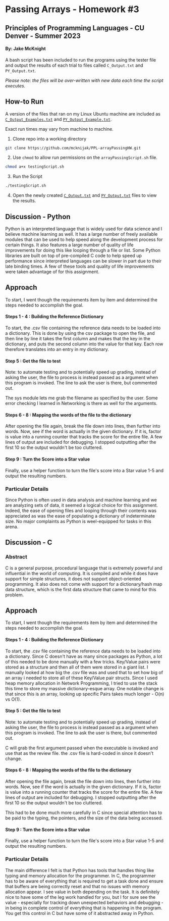 # Passing Arrays - Homework #3

## Principles of Programming Languages - CU Denver - Summer 2023

#### By: Jake McKnight

A bash script has been included to run the programs using the tester file and output the results of each trial to files
called `C_Output.txt` and `PY_Output.txt`.

*Please note: the files will be over-written with new data each time the script executes.*

## How-to Run

A version of the files that ran on my Linux Ubuntu machine are included as [`C_Output_Examples.txt`](./C_Output_Example.txt) 
and [`PY_Output_Example.txt`](./PY_Output_Example.txt).

Exact run times may vary from machine to machine.

1. Clone repo into a working directory

```bash
git clone https://github.com/mcknijak/PPL-arrayPassingHW.git
```

2. Use `chmod` to allow run permissions on the `arrayPassingScript.sh` file.

```bash
chmod a+x testingScript.sh
```

3. Run the Script

```bash
./testingScript.sh
```

4. Open the newly created [`C_Output.txt`](./C_Output.txt) and [`PY_Output.txt`](./PY_Output.txt) files to view the results.


## Discussion - Python

Python is an interpreted language that is widely used for data science and I believe machine learning as well. It has a
large number of freely available modules that can be used to help speed along the development process for certain things.
It also features a large number of quality of life improvements for doing this like looping through a file or list. 
Some Python libraries are built on top of pre-compiled C code to help speed up performance since interpreted languages can be slower
in part due to their late binding times. A few of these tools and quality of life improvements were taken advantage of
for this assignment.

## Approach

To start, I went though the requirements item by item and determined the steps needed to accomplish the goal.

#### Steps 1 - 4 : Building the Reference Dictionary

To start, the .csv file containing the reference data needs to be loaded into a dictionary.
This is done by using the csv package to open the file, and then line by line it takes the first column and makes that
the key in the dictionary, and puts the second column into the value for that key. Each row therefore translates into
an entry in my dictionary.

#### Step 5 : Get the file to test

Note: to automate testing and to potentially speed up grading, instead of asking the user, the file to process is instead
passed as a argument when this program is invoked. The line to ask the user is there, but commented out.

The sys module lets me grab the filename as specified by the user. Some error checking I learned in Networking is there as well
for the arguments.

#### Steps 6 - 8 : Mapping the words of the file to the dictionary

After opening the file again, break the file down into lines, then further into words. Now, see if the word is actually
in the given dictionary. If it is, factor is value into a running counter that tracks the score for the entire file.
A few lines of output are included for debugging. I stopped outputting after the first 10 so the output wouldn't be too cluttered.

#### Step 9 : Turn the Score into a Star value

Finally, use a helper function to turn the file's score into a Star value 1-5 and output the resulting numbers.

### Particular Details

Since Python is often used in data analysis and machine learning and we are analyzing sets of data, it seemed a logical choice
for this assignment. Indeed, the ease of opening files and looping through their contents was appreciated as was the ease 
of populating a dictionary of indeterminate size. No major complaints as Python is weel-equipped for tasks in this arena.

## Discussion - C

### Abstract 

C is a general purpose, procedural language that is extremely powerful and influential in the world of computing. It is
compiled and while it does have support for simple structures, it does not support object-oriented programming. It also
does not come with support for a dictionary/hash map data structure, which is the first data structure that came to mind
for this problem. 

## Approach

To start, I went though the requirements item by item and determined the steps needed to accomplish the goal.

#### Steps 1 - 4 : Building the Reference Dictionary

To start, the .csv file containing the reference data needs to be loaded into a dictionary.
Since C doesn't have as many since packages as Python, a lot of this needed to be done manually with a few tricks.
Key/Value pairs were stored as a structure and then all of them were stored in a giant list. I manually looked at how big the .csv file was and 
used that to set how big of an array i needed to store all of these Key/Value pair structs. Since I used heap memory allocation in 
Network Programming, I tried to use the stack this time to store my massive dictionary-esque array. One notable change is that since this
is an array, looking up specific Pairs takes much longer - O(n) vs O(1).

#### Step 5 : Get the file to test

Note: to automate testing and to potentially speed up grading, instead of asking the user, the file to process is instead
passed as a argument when this program is invoked. The line to ask the user is there, but commented out.

C will grab the first argument passed when the executable is invoked and use that as the review file. the .csv file is hard-coded in since it doesn't change.

#### Steps 6 - 8 : Mapping the words of the file to the dictionary

After opening the file again, break the file down into lines, then further into words. Now, see if the word is actually
in the given dictionary. If it is, factor is value into a running counter that tracks the score for the entire file.
A few lines of output are included for debugging. I stopped outputting after the first 10 so the output wouldn't be too cluttered.

This had to be done much more carefully in C since special attention has to be paid to the typing, the pointers, and the size of the data being accessed.

#### Step 9 : Turn the Score into a Star value

Finally, use a helper function to turn the file's score into a Star value 1-5 and output the resulting numbers.


### Particular Details

The main difference I felt is that Python has tools that handles thing like typing and memory allocation for the programmer. In C,
the programmer has to be aware of everything that is required to get a task done and ensure that buffers are being correctly reset and that no
issues with memory allocation appear. I see value in both depending on the task. It is definitely nice to have some of the leg work handled for you,
but I for sure see the value - especially for tracking down unexpected behaviors and debugging - in being in complete control of everything that is happening in the program. You get this control in C but have some of it abstracted away in Python.